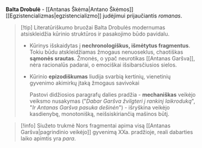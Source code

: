 **Balta Drobulė** - [[Antanas Škėma|Antano Škėmos]] [[Egzistencializmas|egzistencializmo]] judėjimui prijaučiantis *romanas*. 

> [!tip] Literatūriškumo bruožai
> Balta Drobulės modernumas atsiskleidžia kūrinio struktūros ir pasakojimo būdo pavidalu.
> - Kūrinys išskaidytas į **nechronologiškus, išmėtytus fragmentus**. Tokiu būdu atskleidžiamas žmogaus nenuoseklus, chaotiškas **sąmonės srautas**. Žmonės, o ypač neurotikas [[Antanas Garšva]], nėra racionalūs padarai, o emociškai išsibarsčiusios sielos.
> - Kūrinio **epizodiškumas** liudija svarbią kertinių, vienetinių gyvenimo akimirkų įtaką žmogaus savivokai 
>   <br>
>   
>   Pastovi didžiosios paragrafų dalies pradžia - **mechaniškas** veikėjo veiksmo nusakymas ("*Dabar Garšva žvilgteri į rankinį laikroduką*", "*Ir Antanas Garšva pasuka dešinėn*") - išryškina veikėjo kasdienybę, monotonišką, neišsiskiriančią mašinos būtį.

> [!info] Siužeto trukmė
> Nors fragmentai apima visą [[Antanas Garšva|pagrindinio veikėjo]] gyvenimą XXa. pradžioje, reali dabarties laiko apimtis yra *para*. 